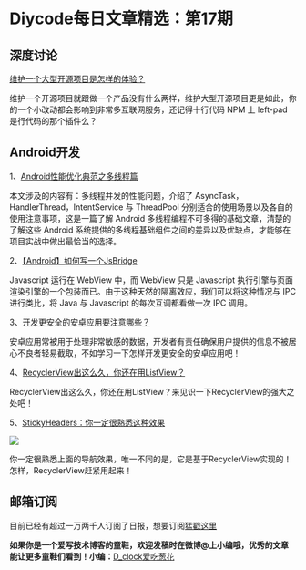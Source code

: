 # Diycode每日文章精选：第17期

## 深度讨论

[维护一个大型开源项目是怎样的体验？](https://www.zhihu.com/question/22361144/answer/102804787?group_id=719404960793497600)

维护一个开源项目就跟做一个产品没有什么两样，维护大型开源项目更是如此，你的一个小改动都会影响到非常多互联网服务，还记得十行代码 NPM 上 left-pad 是行代码的那个插件么？

## Android开发

1、[Android性能优化典范之多线程篇](http://mp.weixin.qq.com/s?__biz=MzA3NTYzODYzMg==&mid=2653577007&idx=1&sn=0786fca3a00c4d0a1b580999b2b7a0f5&scene=1&srcid=0520OEDbwx6tncGUOlTCjvp9#wechat_redirect)

本文涉及的内容有：多线程并发的性能问题，介绍了 AsyncTask，HandlerThread，IntentService 与 ThreadPool 分别适合的使用场景以及各自的使用注意事项，这是一篇了解 Android 多线程编程不可多得的基础文章，清楚的了解这些 Android 系统提供的多线程基础组件之间的差异以及优缺点，才能够在项目实战中做出最恰当的选择。

2、[【Android】如何写一个JsBridge](http://xesam.github.io/android/2016/04/11/Android-%E5%A6%82%E4%BD%95%E5%86%99%E4%B8%80%E4%B8%AAJsBridge.html)

Javascript 运行在 WebView 中，而 WebView 只是 Javascript 执行引擎与页面渲染引擎的一个包装而已。由于这种天然的隔离效应，我们可以将这种情况与 IPC 进行类比，将 Java 与 Javascript 的每次互调都看做一次 IPC 调用。



3、[开发更安全的安卓应用要注意哪些？](http://android.jobbole.com/83264/)

安卓应用常被用于处理非常敏感的数据，开发者有责任确保用户提供的信息不被居心不良者轻易截取，不如学习一下怎样开发更安全的安卓应用吧！

4、[RecyclerView出这么久，你还在用ListView？](http://www.jianshu.com/p/a92955be0a3e)

RecyclerView出这么久，你还在用ListView？来见识一下RecyclerView的强大之处吧！

5、[StickyHeaders：你一定很熟悉这种效果](https://github.com/ShamylZakariya/StickyHeaders)

![](https://github.com/ShamylZakariya/StickyHeaders/blob/master/readme-assets/video-addressbook.gif?raw=true)

你一定很熟悉上面的导航效果，唯一不同的是，它是基于RecyclerView实现的！怎样，RecyclerView赶紧用起来！

## 邮箱订阅

目前已经有超过一万两千人订阅了日报，想要订阅[猛戳这里](http://list.qq.com/cgi-bin/qf_invite?id=d469993d2c888e971c0fbb2309c4d84256968386b126b967)

**如果你是一个爱写技术博客的童鞋，欢迎发稿时在微博@上小编哦，优秀的文章能让更多童鞋们看到！小编：**[D_clock爱吃葱花](http://weibo.com/2480694892/profile?rightmod=1&wvr=6&mod=personinfo&is_all=1)
